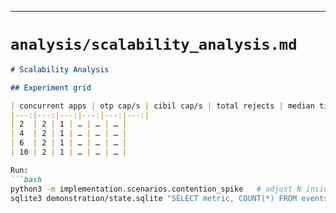 
---

# `analysis/scalability_analysis.md`

```markdown
# Scalability Analysis

## Experiment grid

| concurrent apps | otp cap/s | cibil cap/s | total rejects | median time-to-eligibility | leads submitted |
|---:|---:|---:|---:|---:|---:|
| 2  | 2 | 1 | … | … | … |
| 4  | 2 | 1 | … | … | … |
| 6  | 2 | 1 | … | … | … |
| 10 | 2 | 1 | … | … | … |

Run:
```bash
python3 -m implementation.scenarios.contention_spike   # adjust N inside if needed
sqlite3 demonstration/state.sqlite "SELECT metric, COUNT(*) FROM events WHERE metric LIKE 'verify_%_ok' OR metric LIKE 'verify_%_reject' GROUP BY metric;"
